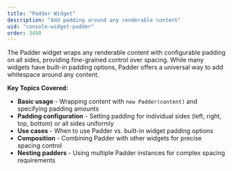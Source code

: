 ```yaml
---
title: "Padder Widget"
description: "Add padding around any renderable content"
uid: "console-widget-padder"
order: 3450
---
```


The Padder widget wraps any renderable content with configurable padding on all sides, providing fine-grained control over spacing. While many widgets have built-in padding options, Padder offers a universal way to add whitespace around any content.

**Key Topics Covered:**

* **Basic usage** - Wrapping content with `new Padder(content)` and specifying padding amounts
* **Padding configuration** - Setting padding for individual sides (left, right, top, bottom) or all sides uniformly
* **Use cases** - When to use Padder vs. built-in widget padding options
* **Composition** - Combining Padder with other widgets for precise spacing control
* **Nesting padders** - Using multiple Padder instances for complex spacing requirements
